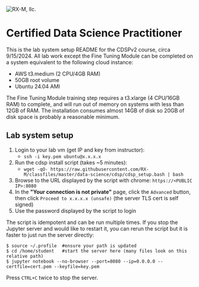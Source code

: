 ![RX-M, llc.](http://rx-m.com/rxm-cnc.svg)


# Certified Data Science Practitioner

This is the lab system setup README for the CDSPv2 course, circa 9/15/2024.
All lab work except the Fine Tuning Module can be completed on a system equivalent
to the following cloud instance:

- AWS t3.medium (2 CPU/4GB RAM)
- 50GB root volume
- Ubuntu 24.04 AMI

The Fine Tuning Module training step requires a t3.xlarge (4 CPU/16GB RAM)
to complete, and will run out of memory on systems with less than 12GB of RAM.
The installation consumes almost 14GB of disk so 20GB of disk space is probably
a reasonable minimum.


## Lab system setup

1. Login to your lab vm (get IP and key from instructor):
    - `ssh -i key.pem ubuntu@x.x.x.x`
3. Run the cdsp install script (takes ~5 minutes):
    - `wget -qO- https://raw.githubusercontent.com/RX-M/classfiles/master/data-science/cdsp/cdsp_setup.bash | bash`
4. Browse to the URL displayed by the script with chrome: `https://<PUBLIC IP>:8080`
5. In the **"Your connection is not private"** page, click the `Advanced` button, then click `Proceed to x.x.x.x (unsafe)`
   (the server TLS cert is self signed)
6. Use the password displayed by the script to login

The script is idempotent and can be run multiple times. If you stop the Jupyter server and would like to
restart it, you can rerun the script but it is faster to just run the server directly:

```
$ source ~/.profile  #ensure your path is updated
$ cd /home/student   #start the server here (many files look on this relative path)
$ jupyter notebook --no-browser --port=8080 --ip=0.0.0.0 --certfile=cert.pem --keyfile=key.pem
```

Press `CTRL+C` twice to stop the server.
